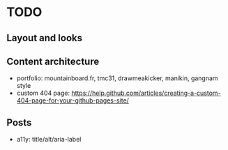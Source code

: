 # TODO

## Layout and looks

## Content architecture

- portfolio: mountainboard.fr, tmc31, drawmeakicker, manikin, gangnam style
- custom 404 page: https://help.github.com/articles/creating-a-custom-404-page-for-your-github-pages-site/

## Posts

- a11y: title/alt/aria-label